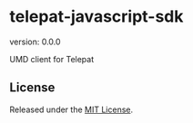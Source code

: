 # telepat-javascript-sdk

version: 0.0.0

UMD client for Telepat

## License

Released under the [MIT License](http://www.opensource.org/licenses/mit-license.php).

